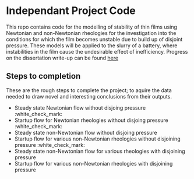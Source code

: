 # Independant Project Code
This repo contains code for the modelling of stability of thin films using Newtonian and non-Newtonian rheologies for the investigation into the conditions for which the film becomes unstable due to build up of disjoint pressure. These models will be applied to the slurry of a battery, where instabilities in the film cause the undesirable effect of inefficiency. Progress on the dissertation write-up can be found [here](https://github.com/jrobo-gith/modelling-of-battery-electrodes) 

## Steps to completion 
These are the rough steps to complete the project; to aquire the data needed to draw novel and interesting conclusions from their outputs.
<ul>
  <li>Steady state Newtonian flow without disjoing pressure :white_check_mark:</li>
  <li>Startup flow for Newtonian rheologies without disjoing pressure :white_check_mark:</li>
  <li>Steady state non-Newtonian flow without disjoing pressure</li>
  <li>Startup flow for various non-Newtonian rheologies without disjoining pressure :white_check_mark:</li>
  <li>Steady state non-Newtonian flow for various rheologies with disjoining pressure</li>
  <li>Startup flow for various non-Newtonian rheologies with disjoining pressure</li>
</ul>

